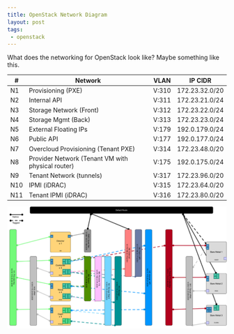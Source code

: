 ```yaml
---
title: OpenStack Network Diagram
layout: post
tags:
 - openstack
---
```


What does the networking for OpenStack look like? Maybe something like this.

| # | Network            | VLAN  | IP CIDR
|---|--------------------|-------|-----------------
| N1 | Provisioning (PXE) | V:310 | 172.23.32.0/20
| N2 | Internal API | V:311 | 172.23.21.0/24
| N3 | Storage Network (Front) | V:312 | 172.23.22.0/24
| N4 | Storage Mgmt (Back) | V:313 | 172.23.23.0/24
| N5 | External Floating IPs | V:179 | 192.0.179.0/24
| N6 | Public API | V:177 | 192.0.177.0/24
| N7 | Overcloud Provisioning (Tenant PXE) | V:314 | 172.23.48.0/20
| N8 | Provider Network (Tenant VM with physical router) | V:175 | 192.0.175.0/24
| N9 | Tenant Network (tunnels) | V:317 | 172.23.96.0/20
| N10| IPMI (iDRAC) | V:315 | 172.23.64.0/20
| N11| Tenant IPMI (iDRAC) | V:316 | 172.23.80.0/20


[![OpenStack Network Diagram](/images/thumb/openstack-network-pub.png)](/images/openstack-network-pub.png)


